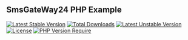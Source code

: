 ## SmsGateWay24 PHP Example

[![Latest Stable Version](http://poser.pugx.org/smsgateway24/smsgateway24-php-sdk/v)](https://packagist.org/packages/smsgateway24/smsgateway24-php-sdk) [![Total Downloads](http://poser.pugx.org/smsgateway24/smsgateway24-php-sdk/downloads)](https://packagist.org/packages/smsgateway24/smsgateway24-php-sdk) [![Latest Unstable Version](http://poser.pugx.org/smsgateway24/smsgateway24-php-sdk/v/unstable)](https://packagist.org/packages/smsgateway24/smsgateway24-php-sdk) [![License](http://poser.pugx.org/smsgateway24/smsgateway24-php-sdk/license)](https://packagist.org/packages/smsgateway24/smsgateway24-php-sdk) [![PHP Version Require](http://poser.pugx.org/smsgateway24/smsgateway24-php-sdk/require/php)](https://packagist.org/packages/smsgateway24/smsgateway24-php-sdk)

